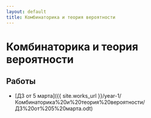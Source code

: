 ```yaml
---
layout: default
title: Комбинаторика и теория вероятности
---
```


# Комбинаторика и теория вероятности

## Работы

- [ДЗ от 5 марта]({{ site.works_url }}/year-1/Комбинаторика%20и%20теория%20вероятности/ДЗ%20от%205%20марта.odt) 